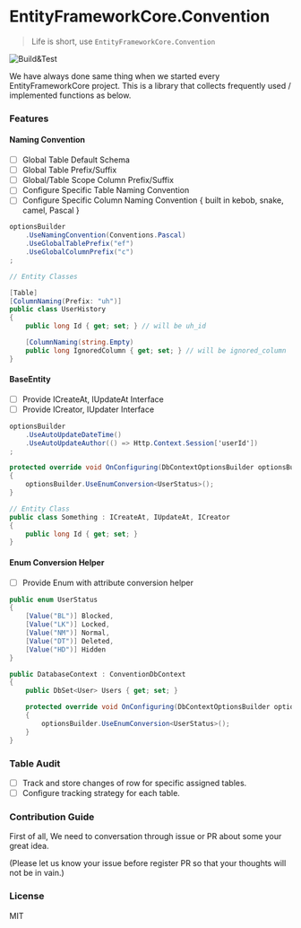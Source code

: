 # EntityFrameworkCore.Convention
> Life is short, use `EntityFrameworkCore.Convention`

![Build&Test](https://github.com/enif-lee/EntityFrameworkCore.Convention/workflows/Build&Test/badge.svg)

We have always done same thing when we started every EntityFrameworkCore project.
This is a library that collects frequently used / implemented functions as below.

### Features

#### Naming Convention

- [ ] Global Table Default Schema
- [ ] Global Table Prefix/Suffix
- [ ] Global/Table Scope Column Prefix/Suffix
- [ ] Configure Specific Table Naming Convention
- [ ] Configure Specific Column Naming Convention { built in kebob, snake, camel, Pascal }

```csharp
optionsBuilder
    .UseNamingConvention(Conventions.Pascal)
    .UseGlobalTablePrefix("ef")
    .UseGlobalColumnPrefix("c")
;

// Entity Classes

[Table]
[ColumnNaming(Prefix: "uh")]
public class UserHistory
{
    public long Id { get; set; } // will be uh_id

    [ColumnNaming(string.Empty)
    public long IgnoredColumn { get; set; } // will be ignored_column
}

```

#### BaseEntity

- [ ] Provide ICreateAt, IUpdateAt Interface
- [ ] Provide ICreator, IUpdater Interface

```csharp
optionsBuilder
    .UseAutoUpdateDateTime()
    .UseAutoUpdateAuthor(() => Http.Context.Session['userId'])
;

protected override void OnConfiguring(DbContextOptionsBuilder optionsBuilder)
{
    optionsBuilder.UseEnumConversion<UserStatus>();
}

// Entity Class
public class Something : ICreateAt, IUpdateAt, ICreator
{
    public long Id { get; set; }
}
```

#### Enum Conversion Helper

- [ ] Provide Enum with attribute conversion helper

```csharp
public enum UserStatus
{
    [Value("BL")] Blocked,
    [Value("LK")] Locked,
    [Value("NM")] Normal,
    [Value("DT")] Deleted,
    [Value("HD")] Hidden
}

public DatabaseContext : ConventionDbContext
{
    public DbSet<User> Users { get; set; }

    protected override void OnConfiguring(DbContextOptionsBuilder optionsBuilder)
    {
        optionsBuilder.UseEnumConversion<UserStatus>();
    }
}
```

### Table Audit

- [ ] Track and store changes of row for specific assigned tables.
- [ ] Configure tracking strategy for each table. 

### Contribution Guide

First of all, We need to conversation through issue or PR about some your great idea.

(Please let us know your issue before register PR so that your thoughts will not be in vain.)

### License

MIT
